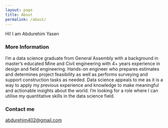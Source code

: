 ```yaml
---
layout: page
title: About
permalink: /about/
---
```


Hi!
I am Abdurehim Yasen

### More Information

I’m a data science graduate from General Assembly with a background in master’s educated Mine and Civil engineering with 4+ years experience in design and field engineering. Hands-on engineer who prepares estimates and determines project feasibility as well as performs surveying and support construction tasks as needed. 
Data science appeals to me as it is a way to apply my previous experience and knowledge to make meaningful and actionable insights about the world. I’m  looking for a role where I can utilise my quantitative skills in the data science field.


### Contact me

[abdurehim402@gmail.com](mailto:abdurehim402@gmail.com)
